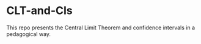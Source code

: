 # CLT-and-CIs

This repo presents the Central Limit Theorem and confidence intervals in a pedagogical way.

